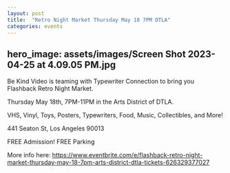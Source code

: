 ```yaml
---
layout: post
title:  "Retro Night Market Thursday May 18 7PM DTLA"
categories: events
---
```

hero_image: assets/images/Screen Shot 2023-04-25 at 4.09.05 PM.jpg
---

Be Kind Video is teaming with Typewriter Connection to bring you Flashback Retro Night Market.

Thursday May 18th, 7PM-11PM in the Arts District of DTLA.

VHS, Vinyl, Toys, Posters, Typewriters, Food, Music, Collectibles, and More!

441 Seaton St, Los Angeles 90013

FREE Admission! FREE Parking

More info here: https://www.eventbrite.com/e/flashback-retro-night-market-thursday-may-18-7pm-arts-district-dtla-tickets-626329377027
